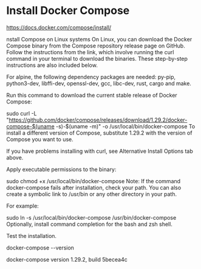 # Install Docker Compose

https://docs.docker.com/compose/install/


nstall Compose on Linux systems
On Linux, you can download the Docker Compose binary from the Compose repository release page on GitHub. Follow the instructions from the link, which involve running the curl command in your terminal to download the binaries. These step-by-step instructions are also included below.

For alpine, the following dependency packages are needed: py-pip, python3-dev, libffi-dev, openssl-dev, gcc, libc-dev, rust, cargo and make.

Run this command to download the current stable release of Docker Compose:

 sudo curl -L "https://github.com/docker/compose/releases/download/1.29.2/docker-compose-$(uname -s)-$(uname -m)" -o /usr/local/bin/docker-compose
To install a different version of Compose, substitute 1.29.2 with the version of Compose you want to use.

If you have problems installing with curl, see Alternative Install Options tab above.

Apply executable permissions to the binary:

 sudo chmod +x /usr/local/bin/docker-compose
Note: If the command docker-compose fails after installation, check your path. You can also create a symbolic link to /usr/bin or any other directory in your path.

For example:

 sudo ln -s /usr/local/bin/docker-compose /usr/bin/docker-compose
Optionally, install command completion for the bash and zsh shell.

Test the installation.

 docker-compose --version 
 
docker-compose version 1.29.2, build 5becea4c
